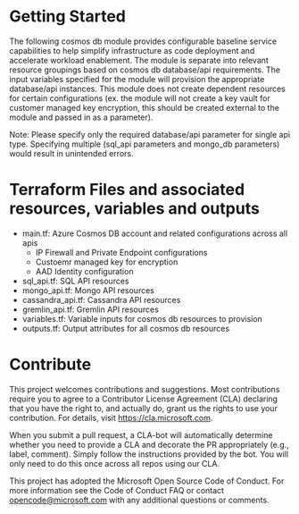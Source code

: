 # Getting Started
The following cosmos db module provides configurable baseline service capabilities to help simplify infrastructure as code deployment and accelerate workload enablement. The module is separate into relevant resource groupings based on cosmos db database/api requirements. The input variables specified for the module will provision the appropriate database/api instances. This module does not create dependent resources for certain configurations (ex. the module will not create a key vault for customer managed key encryption, this should be created external to the module and passed in as a parameter).

Note: Please specify only the required database/api parameter for single api type. Specifying multiple (sql_api parameters and mongo_db parameters) would result in unintended errors. 

# Terraform Files and associated resources, variables and outputs
- main.tf: Azure Cosmos DB account and related configurations across all apis
    - IP Firewall and Private Endpoint configurations 
    - Custoemr managed key for encryption 
    - AAD Identity configuration 
- sql_api.tf: SQL API resources 
- mongo_api.tf: Mongo API resources
- cassandra_api.tf: Cassandra API resources
- gremlin_api.tf: Gremlin API resources 
- variables.tf: Variable inputs for cosmos db resources to provision
- outputs.tf: Output attributes for all cosmos db resources 

# Contribute 
This project welcomes contributions and suggestions. Most contributions require you to agree to a Contributor License Agreement (CLA) declaring that you have the right to, and actually do, grant us the rights to use your contribution. For details, visit https://cla.microsoft.com.

When you submit a pull request, a CLA-bot will automatically determine whether you need to provide a CLA and decorate the PR appropriately (e.g., label, comment). Simply follow the instructions provided by the bot. You will only need to do this once across all repos using our CLA.

This project has adopted the Microsoft Open Source Code of Conduct. For more information see the Code of Conduct FAQ or contact opencode@microsoft.com with any additional questions or comments.
